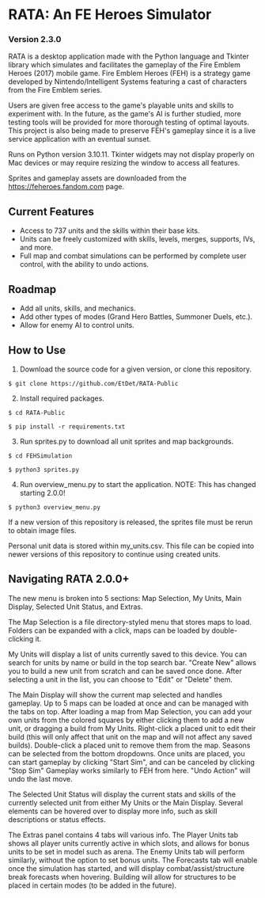 # RATA: An FE Heroes Simulator</h1>
### Version 2.3.0

RATA is a desktop application made with the Python language and Tkinter library which simulates and facilitates 
the gameplay of the Fire Emblem Heroes (2017) mobile game. Fire Emblem Heroes (FEH) is a strategy game developed
by Nintendo/Intelligent Systems featuring a cast of characters from the Fire Emblem series.

Users are given free access to the game's playable units and skills to experiment with. In the future, as the 
game's AI is further studied, more testing tools will be provided for more thorough testing of optimal layouts.
This project is also being made to preserve FEH's gameplay since it is a live service application with an eventual
sunset.

Runs on Python version 3.10.11. Tkinter widgets may not display properly on Mac devices or may require resizing
the window to access all features.

Sprites and gameplay assets are downloaded from the https://feheroes.fandom.com page.

<h2>Current Features</h2>
<ul>
  <li>Access to 737 units and the skills within their base kits.</li>
  <li>Units can be freely customized with skills, levels, merges, supports, IVs, and more.</li>
  <li>Full map and combat simulations can be performed by complete user control, with the ability to undo actions.</li>
</ul>

<h2>Roadmap</h2>
<ul>
  <li>Add all units, skills, and mechanics.</li>
  <li>Add other types of modes (Grand Hero Battles, Summoner Duels, etc.).</li>
  <li>Allow for enemy AI to control units.</li>
</ul>

<h2>How to Use</h2>

1. Download the source code for a given version, or clone this repository.
   
```
$ git clone https://github.com/EtDet/RATA-Public
```


2. Install required packages.
```
$ cd RATA-Public
```
```
$ pip install -r requirements.txt
```

3. Run sprites.py to download all unit sprites and map backgrounds.
```
$ cd FEHSimulation
```
```
$ python3 sprites.py
```

4. Run overview_menu.py to start the application. NOTE: This has changed starting 2.0.0!
```
$ python3 overview_menu.py
```

If a new version of this repository is released, the sprites file must be rerun to obtain image files.

Personal unit data is stored within my_units.csv. This file can be copied into newer versions of this repository to continue using created units.

<h2>Navigating RATA 2.0.0+</h2>
The new menu is broken into 5 sections: Map Selection, My Units, Main Display, Selected Unit Status, and Extras.

The Map Selection is a file directory-styled menu that stores maps to load. Folders can be expanded with a click, maps can be loaded by double-clicking it.

My Units will display a list of units currently saved to this device. You can search for units by name or build in the top search bar. "Create New" allows
you to build a new unit from scratch and can be saved once done. After selecting a unit in the list, you can choose to "Edit" or "Delete" them.

The Main Display will show the current map selected and handles gameplay. Up to 5 maps can be loaded at once and can be managed with the tabs on top. 
After loading a map from Map Selection, you can add your own units from the colored squares by either clicking them to add a new unit, or dragging a 
build from My Units. Right-click a placed unit to edit their build (this will only affect that unit on the map and will not affect any saved builds).
Double-click a placed unit to remove them from the map. Seasons can be selected from the bottom dropdowns. Once units are placed, you can start 
gameplay by clicking "Start Sim", and can be canceled by clicking "Stop Sim" Gameplay works similarly to FEH from here. "Undo Action" will undo the
last move.

The Selected Unit Status will display the current stats and skills of the currently selected unit from either My Units or the Main Display. Several
elements can be hovered over to display more info, such as skill descriptions or status effects.

The Extras panel contains 4 tabs will various info. The Player Units tab shows all player units currently active in which slots, and allows for bonus 
units to be set in model such as arena. The Enemy Units tab will perform similarly, without the option to set bonus units. The Forecasts tab will
enable once the simulation has started, and will display combat/assist/structure break forecasts when hovering. Building will allow for structures to
be placed in certain modes (to be added in the future).